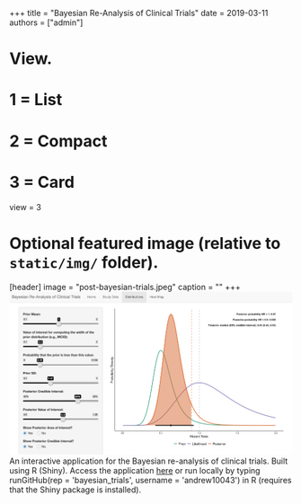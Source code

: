 +++
title = "Bayesian Re-Analysis of Clinical Trials"
date = 2019-03-11
authors = ["admin"]

# View.
#   1 = List
#   2 = Compact
#   3 = Card
view = 3

# Optional featured image (relative to `static/img/` folder).
[header]
image = "post-bayesian-trials.jpeg"
caption = ""
+++
![Image](/static/img/post-bayesian-trials.jpeg)
An interactive application for the Bayesian re-analysis of clinical trials. Built using R (Shiny). Access the application [here](https://benjamin-andrew.shinyapps.io/bayesian_trials/) or run locally by typing runGitHub(rep = 'bayesian_trials', username = 'andrew10043') in R (requires that the Shiny package is installed).
